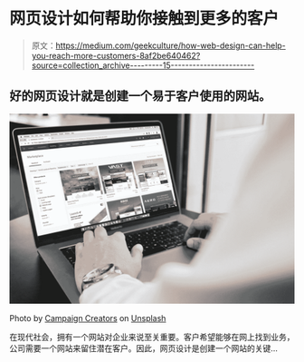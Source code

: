 # 网页设计如何帮助你接触到更多的客户

> 原文：<https://medium.com/geekculture/how-web-design-can-help-you-reach-more-customers-8af2be640462?source=collection_archive---------15----------------------->

## 好的网页设计就是创建一个易于客户使用的网站。

![](img/80ab28f70de933e4483b6a908efe95a9.png)

Photo by [Campaign Creators](https://unsplash.com/es/@campaign_creators?utm_source=medium&utm_medium=referral) on [Unsplash](https://unsplash.com?utm_source=medium&utm_medium=referral)

在现代社会，拥有一个网站对企业来说至关重要。客户希望能够在网上找到业务，公司需要一个网站来留住潜在客户。因此，网页设计是创建一个网站的关键…